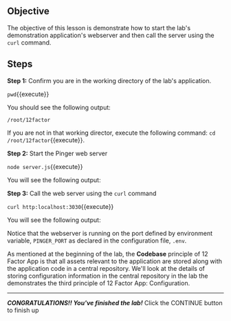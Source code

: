 ## Objective
The objective of this lesson is demonstrate how to start the lab's demonstration application's webserver and then call the server using the `curl` command.

## Steps

**Step 1:** Confirm you are in the working directory of the lab's application.

`pwd`{{execute}}

You should see the following output:

`/root/12factor`

If you are not in that working director, execute the following command: `cd /root/12factor`{{execute}}.

**Step 2:** Start the Pinger web server

`node server.js`{{execute}}

You will see the following output:


**Step 3:** Call the web server using the `curl` command

`curl http:localhost:3030`{{execute}}

You will see the following output:

Notice that the webserver is running on the port defined by environment variable, `PINGER_PORT` as declared in the configuration file, `.env`. 

As mentioned at the beginning of the lab, the **Codebase** principle of 12 Factor App is that all assets relevant to the application are stored along with the application code in a central repository. We'll look at the details of storing configuration information in the central repository in the lab the demonstrates the third principle of 12 Factor App: Configuration.

---

***CONGRATULATIONS!! You've finished the lab!*** Click the CONTINUE button to finish up

